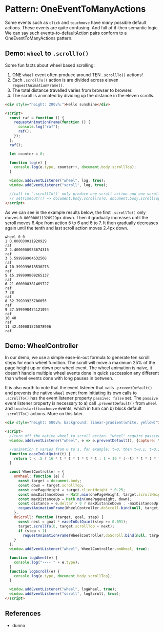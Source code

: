 # Pattern: OneEventToManyActions

Some events such as `click` and `touchmove` have *many* possible default actions. These events are quite confusing. And full of if-then semantic logic. We can say such events-to-defaultAction pairs conform to a OneEventToManyActions pattern.
 
## Demo: `wheel` to `.scrollTo()`

Some fun facts about wheel based scrolling:
1. ONE `wheel` event often produce around TEN `.scrollTo()` actions!
2. Each `.scrollTo()` action is are divided across eleven `requestAnimationFrame()`.
3. The total distance travelled varies from browser to browser.
4. The scroll is animated by dividing up the distance in the eleven scrolls.

```html
<div style="height: 200vh;">Hello sunshine</div>

<script>
  const raf = function () {
    requestAnimationFrame(function () {
      console.log("raf");
      raf();
    });
  };
  raf();

  let counter = 0;

  function log(e) {
    console.log(e.type, counter++, document.body.scrollTop);
  }

  window.addEventListener("wheel", log, true);
  window.addEventListener("scroll", log, true);

  //call to `.scrollTo()` only produce one scroll action and one scroll event.
  // setTimeout(() => document.body.scrollTo(0, document.body.scrollTop + 50), 1000);
</script>
```
As we can see in the example results below, the first `.scrollTo()` only moves `0.800000011920929`px down. Then it gradually increases until the scroll moves 6.4px from action 5 to 6 and 6 to 7. It then gradually decreases again until the tenth and last scroll action moves 2.4px down. 
```
wheel 0 0
1 0.800000011920929
raf
2 2.4000000953674316
raf
3 5.599999904632568
raf
4 10.399999618530273
raf
5 15.199999809265137
raf
6 21.600000381469727
raf
7 28
raf
8 32.79999923706055
raf
9 37.599998474121094
raf
10 40
raf
11 42.400001525878906
raf
```

## Demo: WheelController

In our demo, we use a simple ease-in-out formula to generate ten scroll steps for each wheel function. The scroll will move a maximum 25% of the page height up or down per wheel event. The wheel animation is naive, it doesn't handle multiple wheel events done in quick succession any different than wheel events done with long pauses in between.

It is also worth to note that the event listener that calls `.preventDefault()` and prevents the native `wheel` event from initiating its own calls to `.scrollTo()` has the event listener property `passive: false` set. The `passive` event listener property is necessary to a) call `.preventDefault()` from `wheel` and `touchstart`/`touchmove` events, which in turn can b) block default `.scrollTo()` actions. More on this later.   

```html
<div style="height: 500vh; background: linear-gradient(white, yellow)">Hello sunshine</div>

<script>
  //turn off the native wheel to scroll action. "wheel" require passive: false for preventDefault() to work.
  window.addEventListener("wheel", e => e.preventDefault(), {capture: true, passive: false});

  //animation t varies from 0 to 1, for example: t=0, then t=0.1, t=0.2, t=0.3, ..., t=1.
  function easeInOutQuint(t) {
    return t < .5 ? 16 * t * t * t * t * t : 1 + 16 * (--t) * t * t * t * t;
  }

  const WheelController = {
    onWheel: function (e) {
      const target = document.body;
      const down = target.scrollTop;
      const onePageHeight = target.clientHeight * 0.25;
      const maxDistanceDown = Math.min(onePageHeight, target.scrollHeight - (down+target.clientHeight));
      const maxDistanceUp = Math.min(onePageHeight, down);
      const distance = e.deltaY > 0 ? maxDistanceDown : -maxDistanceUp;
      requestAnimationFrame(WheelController.doScroll.bind(null, target, distance/5, 0));
    },
    doScroll: function (target, goal, step) {
      const next = goal * easeInOutQuint(step += 0.091);
      target.scrollTo(0, target.scrollTop + next);
      if (step < 1)
        requestAnimationFrame(WheelController.doScroll.bind(null, target, goal, step));
    }
  };
  window.addEventListener("wheel", WheelController.onWheel, true);

  function logWheel(e) {
    console.log("---- " + e.type);
  }
  function logScroll(e) {
    console.log(e.type, document.body.scrollTop);
  }

  window.addEventListener("wheel", logWheel, true);
  window.addEventListener("scroll", logScroll, true);
</script>
```

## References

 * dunno